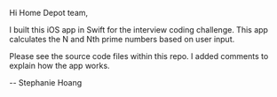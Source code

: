 Hi Home Depot team,

I built this iOS app in Swift for the interview coding challenge. This app calculates the N and Nth prime numbers based on user input. 

Please see the source code files within this repo. I added comments to explain how the app works. 

--
Stephanie Hoang

